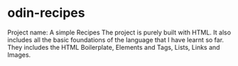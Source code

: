 # odin-recipes
Project name: A simple Recipes
The project is purely built with HTML. 
It also includes all the basic foundations of the language that I have learnt so far.
They includes the HTML Boilerplate, Elements and Tags, Lists, Links and Images.